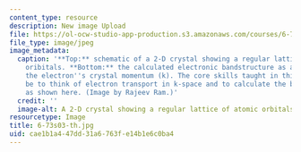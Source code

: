```yaml
---
content_type: resource
description: New image Upload
file: https://ol-ocw-studio-app-production.s3.amazonaws.com/courses/6-730-physics-for-solid-state-applications-spring-2003/cae1b1a447dd31a6763fe14b1e6c0ba4_6-73s03-th.jpg
file_type: image/jpeg
image_metadata:
  caption: '**Top:** schematic of a 2-D crystal showing a regular lattice of atomic
    oribitals. **Bottom:** the calculated electronic bandstructure as a function of
    the electron''s crystal momentum (k). The core skills taught in this class will
    be to think of electron transport in k-space and to calculate the bandstructure
    as shown here. (Image by Rajeev Ram.)'
  credit: ''
  image-alt: A 2-D crystal showing a regular lattice of atomic orbitals.
resourcetype: Image
title: 6-73s03-th.jpg
uid: cae1b1a4-47dd-31a6-763f-e14b1e6c0ba4
---
```

